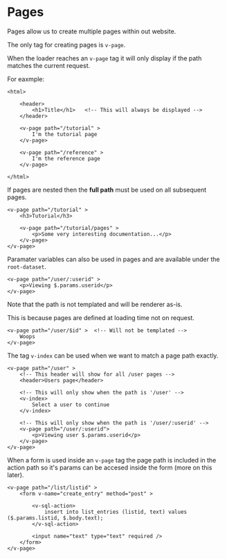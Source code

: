 # Pages

Pages allow us to create multiple pages within out website.

The only tag for creating pages is `v-page`.

When the loader reaches an `v-page` tag it will only display if the path matches the current request.


For eaxmple:
```
<html>

    <header>
        <h1>Title</h1>   <!-- This will always be displayed -->
    </header>

    <v-page path="/tutorial" >
        I'm the tutorial page
    </v-page>

    <v-page path="/reference" >
        I'm the reference page
    </v-page>

</html>
```

If pages are nested then the **full path** must be used on all subsequent pages.


```
<v-page path="/tutorial" >
    <h3>Tutorial</h3>

    <v-page path="/tutorial/pages" >
        <p>Some very interesting documentation...</p>
    </v-page>
</v-page>
```

Paramater variables can also be used in pages and are available under the `root-dataset`.

```
<v-page path="/user/:userid" >
    <p>Viewing $.params.userid</p>
</v-page>
```

Note that the path is not templated and will be renderer as-is.

This is because pages are defined at loading time not on request.

```
<v-page path="/user/$id" >  <!-- Will not be templated -->
    Woops
</v-page>
```


The tag `v-index` can be used when we want to match a page path exactly.

```
<v-page path="/user" >
    <!-- This header will show for all /user pages -->
    <header>Users page</header>

    <!-- This will only show when the path is '/user' -->
    <v-index>
        Select a user to continue
    </v-index>

    <!-- This will only show when the path is '/user/:userid' -->
    <v-page path="/user/:userid">
        <p>Viewing user $.params.userid</p>
    </v-page>
</v-page>
```


When a form is used inside an `v-page` tag the page path is included in the action path so it's params can be accesed inside the form (more on this later).

```
<v-page path="/list/listid" >
    <form v-name="create_entry" method="post" >

        <v-sql-action>
            insert into list_entries (listid, text) values ($.params.listid, $.body.text);
        </v-sql-action>

        <input name="text" type="text" required />
    </form>
</v-page>
```
